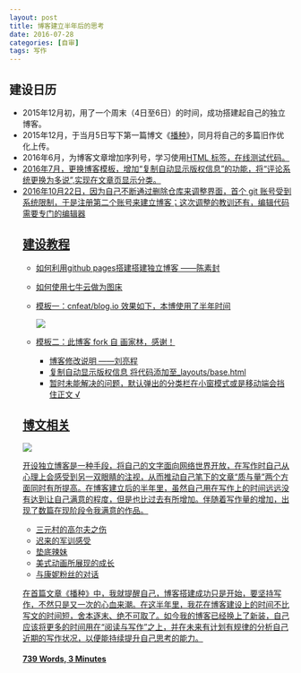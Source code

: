 ```yaml
---
layout: post
title: 博客建立半年后的思考
date: 2016-07-28
categories: [自审]
tags: 写作
---
```


## 建设日历

* 2015年12月初，用了一个周末（4日至6日）的时间，成功搭建起自己的独立博客。
* 2015年12月，于当月5日写下第一篇博文《[播种](http://3un4.com/2015/12/05/S011-Seed.html)》，同月将自己的多篇旧作优化上传。
* 2016年6月，为博客文章增加序列号，学习使用[HTML <table> 标签](http://www.w3school.com.cn/tags/tag_table.asp)，[在线测试代码](http://www.w3school.com.cn/tiy/t.asp?f=html_table_test)。
* 2016年7月，更换博客模板，增加“[复制自动显示版权信息](http://wangbaiyuan.cn/javascript-implementation-article-copy-plus-copyright-information.html)”的功能，将“[评论系统更换为多说](https://github.com/FlyAcross/FlyAcross.github.io/commit/3cd05da0eb351952666722239e2473377cabfac4)”,[实现在文章页显示分类](https://github.com/FlyAcross/FlyAcross.github.io/commit/e67a97f7959eba1fc6c46dd90f65303810d6c984)。
* 2016年10月22日，因为自己不断通过删除仓库来调整界面，首个 git 账号受到系统限制，于是注册第二个账号来建立博客；这次调整的教训还有，编辑代码需要专门的编辑器

## 建设教程

* [如何利用github pages搭建搭建独立博客](http://www.jianshu.com/p/05289a4bc8b2) ——[陈素封](https://github.com/cnfeat/blog.io/tree/master)

* [如何使用七牛云做为图床](http://cnfeat.com/blog/2015/11/30/cli-qiniu/)

* 模板一：[cnfeat/blog.io](https://github.com/cnfeat/blog.io/tree/master)          效果如下，本博使用了半年时间

  ![](http://7xoxgc.com1.z0.glb.clouddn.com/%E5%8D%9A%E5%AE%A2%E5%88%9D%E7%89%88%EF%BC%8C20160721.JPG)

* 模板二：此博客 fork 自 [画家林](http://painterlin.com/)，感谢！

  * [博客修改说明](https://github.com/li2/li2.github.io/commit/e3d3aed75ba3a4c1a91105ea56f2e3e76b457515)	——[刘亮程](http://li2.me/)
  * [复制自动显示版权信息](http://wangbaiyuan.cn/javascript-implementation-article-copy-plus-copyright-information.html) 将代码添加至_layouts/base.html
  * 暂时未能解决的问题，默认弹出的分类栏在小窗模式或是移动端会挡住正文 √

## 博文相关

![](http://7xoxgc.com1.z0.glb.clouddn.com/20160728%20%E5%8D%9A%E5%AE%A2%E6%96%87%E7%AB%A0%E5%88%86%E6%9E%90.JPG)

开设独立博客是一种手段，将自己的文字面向网络世界开放，在写作时自己从心理上会感受到另一双眼睛的注视，从而推动自己笔下的文章“质与量”两个方面同时有所提高。在博客建立后的半年里，虽然自己用在写作上的时间远远没有达到让自己满意的程度，但是也比过去有所增加。伴随着写作量的增加，出现了数篇在现阶段令我满意的作品。

* [三元村的高尔夫之伤](http://3un4.com/2015/12/12/ER032-Golf-1.html)
* [迟来的军训感受](http://3un4.com/2015/12/16/ER043-Military-Training.html)
* [垫底辣妹](http://3un4.com/2016/05/19/M134-Flying-Colors.html)
* [美式动画所展现的成长](http://3un4.com/2016/06/17/M176-Zootopia.html)
* [与康妮粉丝的对话](http://3un4.com/2016/07/24/M239-Dialogue-With-Connie-Friends.html)

在首篇文章《播种》中，我就提醒自己，博客搭建成功只是开始，要坚持写作，不然只是又一次的心血来潮。在这半年里，我花在博客建设上的时间不比写文的时间短，舍本逐末、绝不可取了。如今我的博客已经换上了新装，自己应该将更多的时间用在“阅读与写作”之上，并在未来有计划有规律的分析自己近期的写作状况，以便能持续提升自己思考的能力。

#### 739 Words, 3 Minutes 

